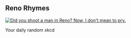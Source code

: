 ## Reno Rhymes
[![Did you shoot a man in Reno?  Now, I don't mean to pry.](https://imgs.xkcd.com/comics/reno_rhymes.png)](https://xkcd.com/206/ "Did you shoot a man in Reno?  Now, I don't mean to pry.")

Your daily random xkcd
